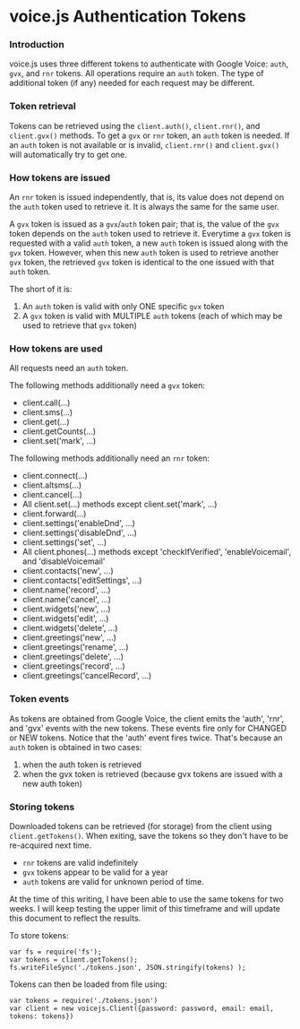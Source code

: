 voice.js Authentication Tokens
==============================

### Introduction
voice.js uses three different tokens to authenticate with Google Voice: `auth`, `gvx`, and `rnr` tokens. All operations require an `auth` token. The type of additional token (if any) needed for each request may be different.

### Token retrieval
Tokens can be retrieved using the `client.auth()`, `client.rnr()`, and `client.gvx()` methods. To get a `gvx` or `rnr` token, an `auth` token is needed. If an `auth` token is not available or is invalid, `client.rnr()` and `client.gvx()` will automatically try to get one.

### How tokens are issued
An `rnr` token is issued independently, that is, its value does not depend on the `auth` token used to retrieve it. It is always the same for the same user.

A `gvx` token is issued as a `gvx`/`auth` token pair; that is, the value of the `gvx` token depends on the `auth` token used to retrieve it. Everytime a `gvx` token is requested with a valid `auth` token, a new `auth` token is issued along with the `gvx` token. However, when this new `auth` token is used to retrieve another `gvx` token, the retrieved `gvx` token is identical to the one issued with that `auth` token. 

The short of it is:

 1. An `auth` token is valid with only ONE specific `gvx` token
 2. A `gvx` token is valid with MULTIPLE `auth` tokens (each of which may be used to retrieve that `gvx` token)

### How tokens are used
All requests need an `auth` token.

The following methods additionally need a `gvx` token:

* client.call(...)
* client.sms(...)
* client.get(...)
* client.getCounts(...)
* client.set('mark', ...)

The following methods additionally need an `rnr` token:

* client.connect(...)
* client.altsms(...)
* client.cancel(...)
* All client.set(...) methods except client.set('mark', ...)
* client.forward(...)
* client.settings('enableDnd', ...)
* client.settings('disableDnd', ...)
* client.settings('set', ...)
* All client.phones(...) methods except 'checkIfVerified', 'enableVoicemail', and 'disableVoicemail'
* client.contacts('new', ...)
* client.contacts('editSettings', ...)
* client.name('record', ...)
* client.name('cancel', ...)
* client.widgets('new', ...)
* client.widgets('edit', ...)
* client.widgets('delete', ...)
* client.greetings('new', ...)
* client.greetings('rename', ...)
* client.greetings('delete', ...)
* client.greetings('record', ...)
* client.greetings('cancelRecord', ...)

### Token events
As tokens are obtained from Google Voice, the client emits the 'auth', 'rnr', and 'gvx' events with the new tokens. These events fire only for CHANGED or NEW tokens.
Notice that the 'auth' event fires twice. That's because an `auth` token is obtained in two cases:

1. when the auth token is retrieved
2. when the gvx token is retrieved (because gvx tokens are issued with a new auth token)


### Storing tokens
Downloaded tokens can be retrieved (for storage) from the client using `client.getTokens()`. When exiting, save the tokens so they don't have to be re-acquired next time.

* `rnr` tokens are valid indefinitely 
* `gvx` tokens appear to be valid for a year
* `auth` tokens are valid for unknown period of time. 

At the time of this writing, I have been able to use the same tokens for two weeks. I will keep testing the upper limit of this timeframe and will update this document to reflect the results.

To store tokens:

    var fs = require('fs');
    var tokens = client.getTokens();
    fs.writeFileSync('./tokens.json', JSON.stringify(tokens) );


Tokens can then be loaded from file using:

    var tokens = require('./tokens.json')
	var client = new voicejs.Client({password: password, email: email, tokens: tokens})
